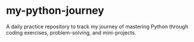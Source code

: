 # my-python-journey
A daily practice repository to track my journey of mastering Python through coding exercises, problem-solving, and mini-projects.
